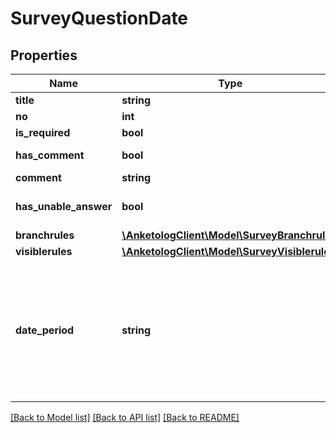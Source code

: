 # SurveyQuestionDate

## Properties
Name | Type | Description | Notes
------------ | ------------- | ------------- | -------------
**title** | **string** | Название вопроса | 
**no** | **int** | Порядковый номер | 
**is_required** | **bool** | Вопрос обязательный | 
**has_comment** | **bool** | Отображать комментарий | 
**comment** | **string** | Текст комментария | 
**has_unable_answer** | **bool** | Вариант \&quot;затрудняюсь ответить\&quot; | 
**branchrules** | [**\AnketologClient\Model\SurveyBranchrule[]**](SurveyBranchrule.md) |  | 
**visiblerules** | [**\AnketologClient\Model\SurveyVisiblerule[]**](SurveyVisiblerule.md) |  | 
**date_period** | **string** | Период даты  * &#x60;default&#x60; - Любой * &#x60;past_date&#x60; - Прошедшая дата * &#x60;past_date_with_today&#x60; - Прошедшая дата включая текущий день * &#x60;future_date&#x60; - Будущая дата * &#x60;future_date_with_today&#x60; - Будущая дата включая текущий день | 

[[Back to Model list]](../README.md#documentation-for-models) [[Back to API list]](../README.md#documentation-for-api-endpoints) [[Back to README]](../README.md)


